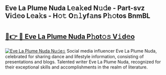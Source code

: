 ## Eve La Plume Nuda L𝚎a𝚔ed N𝚞𝚍e - Part-svz Vi𝚍𝚎o L𝚎a𝚔s - H𝚘𝚝 O𝚗𝚕yf𝚊ns P𝚑𝚘tos BnmBL

# <h2><a href="http://kf74z1j.oniu.top/?m=Eve+La+Plume+Nuda">🔗👉 🔴 Eve La Plume Nuda P𝚑ot𝚘𝚜 V𝚒d𝚎o</a></h2>

[![Eve La Plume Nuda Nu𝚍e𝚜](https://i.imgur.com/0qMVB7G.gif)](http://kf74z1j.oniu.top/?m=Eve+La+Plume+Nuda)
Social media influencer Eve La Plume Nuda, celebrated for sharing dance and lifestyle information, consisting of presentations and blogs. Talented writer Eve La Plume Nuda, recognized for their exceptional skills and accomplishments in the realm of literature.  
